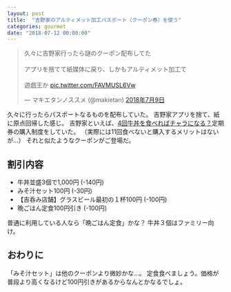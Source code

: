 ```yaml
---
layout: post
title:  "吉野家のアルティメット加工パスポート（クーポン券）を使う"
categories: gourmet
date: "2018-07-12 00:00:00"
---
```


<blockquote class="twitter-tweet  tw-align-center" data-lang="ja"><p lang="ja" dir="ltr">久々に吉野家行ったら謎のクーポン配布してた<br><br>アプリを捨てて紙媒体に戻り、しかもアルティメット加工て<br><br>遊戯王か <a href="https://t.co/FAVMUSL6Vw">pic.twitter.com/FAVMUSL6Vw</a></p>&mdash; マキエタンノススメ (@makietan) <a href="https://twitter.com/makietan/status/1016371468286885889?ref_src=twsrc%5Etfw">2018年7月9日</a></blockquote>
<script async src="https://platform.twitter.com/widgets.js" charset="utf-8"></script>

久々に行ったらパスポートなるものを配布していた。
吉野家アプリを捨て、紙に原点回帰した感じ。
吉野家といえば、[4回牛丼を食べればチャラになる？](http://tanjoin.hatenablog.jp/entry/2017/09/01/210000)定期券の購入制度をしていた。
（実際には11回食べないと購入するメリットはないが...）
それと似たようなクーポンがご登場だ。

## 割引内容

- 牛丼並盛3個で1,000円 (-140円)
- みそ汁セット100円 (-30円)
- 【吉呑み店舗】グラスビール最初の１杯100円 (-100円)
- 晩ごはん定食100円引き (-100円)

普通に利用している人なら「晩ごはん定食」かな？
牛丼３個はファミリー向け。

## おわりに

「みそ汁セット」は他のクーポンより微妙かな...。
定食食べましょう。価格が普段より高くなるけど100円引きがあるからなんとかなるでしょ。
